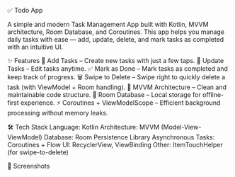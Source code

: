 ✅ Todo App

A simple and modern Task Management App built with Kotlin, MVVM architecture, Room Database, and Coroutines.
This app helps you manage daily tasks with ease — add, update, delete, and mark tasks as completed with an intuitive UI.

✨ Features
📌 Add Tasks – Create new tasks with just a few taps.
📝 Update Tasks – Edit tasks anytime.
✅ Mark as Done – Mark tasks as completed and keep track of progress.
🗑 Swipe to Delete – Swipe right to quickly delete a task (with ViewModel + Room handling).
🔄 MVVM Architecture – Clean and maintainable code structure.
💾 Room Database – Local storage for offline-first experience.
⚡ Coroutines + ViewModelScope – Efficient background processing without memory leaks.


🛠 Tech Stack
Language: Kotlin
Architecture: MVVM (Model-View-ViewModel)
Database: Room Persistence Library
Asynchronous Tasks: Coroutines + Flow
UI: RecyclerView, ViewBinding
Other: ItemTouchHelper (for swipe-to-delete)

📸 Screenshots
